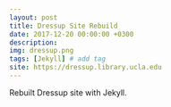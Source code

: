 ```yaml
---
layout: post
title: Dressup Site Rebuild
date: 2017-12-20 00:00:00 +0300
description: 
img: dressup.png
tags: [Jekyll] # add tag
site: https://dressup.library.ucla.edu
---
```

Rebuilt Dressup site with Jekyll.